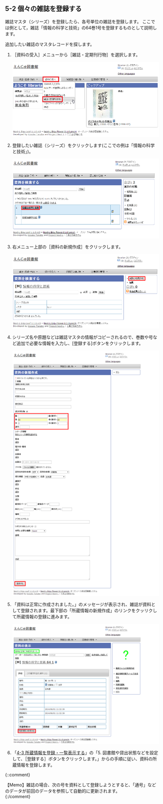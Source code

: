 5-2 個々の雑誌を登録する
------------------------

雑誌マスタ（シリーズ）を登録したら、各号単位の雑誌を登録します。
ここでは例として，雑誌「情報の科学と技術」の64巻1号を登録するものとして説明します。

追加したい雑誌のマスタレコードを探します。

1. ［資料の受入］メニューから［雑誌・定期刊行物］を選択します。

   ![雑誌・定期刊行物](assets/images/serials_add_manifestation.png)
   
2. 登録したい雑誌（シリーズ）をクリックします(ここでの例は「情報の科学と技術」)。

   ![雑誌・定期刊行物の一覧](assets/images/serials_manifestations.png)
   
3. 右メニュー上部の［資料の新規作成］をクリックします。

   ![資料の新規作成](assets/images/serials_series_parent_add.png)
   
3. シリーズ名や原題などは雑誌マスタの情報がコピーされるので、巻数や号など追加で必要な情報を入力し、[登録する]ボタンをクリックします。

   ![巻号、通号等を入力](assets/images/image_operation_158.png)
   
5. 「資料は正常に作成されました。」のメッセージが表示され、雑誌が資料として登録されます。最下部の「所蔵情報の新規作成」のリンクをクッリクして所蔵情報の登録に進みます。

   ![資料は正常に作成されました](assets/images/serials_manifestation_added.png)
   
6. 「[4-3 所蔵情報を登録・一覧表示する](#span4-3-)」の「5. 図書館や貸出状態などを設定して、［登録する］ボタンをクリックします。」からの手順に従い、資料の所蔵情報を登録します。

{::comment}
   <div class="alert alert-info">【Memo】雑誌の場合、次の号を資料として登録しようとすると、「通号」などのデータが前回のデータを参照して自動的に更新されます。
   </div>{:/comment}
 
